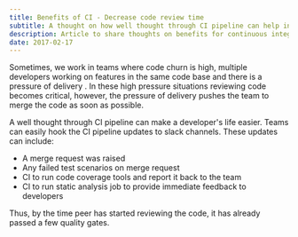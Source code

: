 ```yaml
---
title: Benefits of CI - Decrease code review time
subtitle: A thought on how well thought through CI pipeline can help in code reviews
description: Article to share thoughts on benefits for continuous integration. CI pipeline can help developers to review the code more effectively.
date: 2017-02-17
---
```


Sometimes, we work in teams where code churn is high, multiple developers working on features in the same code base and there is a pressure of delivery . In these high pressure situations reviewing code becomes critical, however, the pressure of delivery pushes the team to merge the code as soon as possible.

A well thought through CI pipeline can make a developer's life easier. Teams can easily hook the CI pipeline updates to slack channels. These updates can include:
* A merge request was raised
* Any failed test scenarios on merge request
* CI to run code coverage tools and report it back to the team
* CI to run static analysis job to provide immediate feedback to developers

Thus, by the time peer has started reviewing the code, it has already passed a few quality gates.



